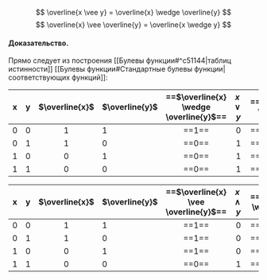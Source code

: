 
$$
\overline{x \vee y} = \overline{x} \wedge \overline{y}
$$
$$
\overline{x} \vee \overline{y} = \overline{x \wedge y}
$$

#### Доказательство.

Прямо следует из построения [[Булевы функции#^c51144|таблиц истинности]] [[Булевы функции#Стандартные булевы функции|соответствующих функций]]:

|  x  |  y  | $\overline{x}$ | $\overline{y}$ | ==$\overline{x} \wedge \overline{y}$== | $x \vee y$ | ==$\overline{x \vee y}$== |
| :-: | :-: | :------------: | -------------- | :------------------------------------: | :--------: | ------------------------- |
|  0  |  0  |       1        | 1              |                 ==1==                  |     0      | ==1==                     |
|  0  |  1  |       1        | 0              |                 ==0==                  |     1      | ==0==                     |
|  1  |  0  |       0        | 1              |                 ==0==                  |     1      | ==0==                     |
|  1  |  1  |       0        | 0              |                 ==0==                  |     1      | ==0==                     |

|  x  |  y  | $\overline{x}$ | $\overline{y}$ | ==$\overline{x} \vee \overline{y}$== | $x \wedge y$ | ==$\overline{x \wedge y}$== |
| :-: | :-: | :------------: | -------------- | :----------------------------------: | :----------: | --------------------------- |
|  0  |  0  |       1        | 1              |                ==1==                 |      0       | ==1==                       |
|  0  |  1  |       1        | 0              |                ==1==                 |      0       | ==1==                       |
|  1  |  0  |       0        | 1              |                ==1==                 |      0       | ==1==                       |
|  1  |  1  |       0        | 0              |                ==0==                 |      1       | ==0==                       |
